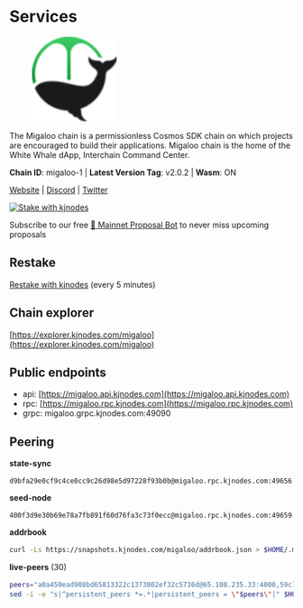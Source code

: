 # Services

<figure><img src="https://raw.githubusercontent.com/kj89/cosmos-images/main/logos/migaloo.png" width="150" alt=""><figcaption></figcaption></figure>

The Migaloo chain is a permissionless Cosmos SDK chain on which  projects are encouraged to build their applications. Migaloo chain  is the home of the White Whale dApp, Interchain Command Center.

**Chain ID**: migaloo-1 | **Latest Version Tag**: v2.0.2 | **Wasm**: ON

[Website](https://whitewhale.money) | [Discord](https://discord.gg/AyvcgD4jy3) | [Twitter](https://twitter.com/WhiteWhaleDefi)

[![Stake with kjnodes](https://i.ibb.co/cr44Q8j/button-stake-with-kjnodes.png)](https://restake.app/migaloo/migaloovaloper1jxtgnfw3tatfh90ju9j76dfrt3yea0zw2vnr8v)

Subscribe to our free [🤖 Mainnet Proposal Bot](https://t.me/kjnodes_proposal_bot) to never miss upcoming proposals

## Restake

[Restake with kjnodes](https://restake.app/migaloo/migaloovaloper1jxtgnfw3tatfh90ju9j76dfrt3yea0zw2vnr8v) (every 5 minutes)
## Chain explorer
[https://explorer.kjnodes.com/migaloo](https://explorer.kjnodes.com/migaloo)

## Public endpoints

* api: [https://migaloo.api.kjnodes.com](https://migaloo.api.kjnodes.com)
* rpc: [https://migaloo.rpc.kjnodes.com](https://migaloo.rpc.kjnodes.com)
* grpc: migaloo.grpc.kjnodes.com:49090

## Peering

**state-sync**

```text
d9bfa29e0cf9c4ce0cc9c26d98e5d97228f93b0b@migaloo.rpc.kjnodes.com:49656
```

**seed-node**

```text
400f3d9e30b69e78a7fb891f60d76fa3c73f0ecc@migaloo.rpc.kjnodes.com:49659
```

**addrbook**
```bash
curl -Ls https://snapshots.kjnodes.com/migaloo/addrbook.json > $HOME/.migalood/config/addrbook.json
```

**live-peers** (30)
```bash
peers="a0a450ead908bd65813322c1373802ef32c5736d@65.108.235.33:4000,59c74642d0ec4d012dd7bd0a7e5af1eadf2061b2@65.109.30.183:26656,aba0c3f98fb5bef1a0d991b8e2b8bba24f9908b6@65.108.111.236:55736,80be85c4980deccaa2fbd710029f0eb660dadf9a@51.81.16.186:26656,462a37ca052c4d058e505959393574045dce9489@116.202.36.240:20756,56a59158450e6f819502812cf28febd65c1ac6be@206.189.26.213:26120,e91f650bb3d5b66762093150718af358c6355cc5@15.235.10.35:36656,175ca82ab5b282549d68d79ff2c3703d26bcacef@141.94.109.71:20757,da843d721574dd06d04b6fa32c9d7d552a376bf4@178.128.238.183:26120,d20e91b12956469860da37a8e538305dad8d23d4@185.119.118.110:4000,ea8ec0c9613b8c096938469c499a6b1e3372085a@5.181.51.80:26656,51ca404bbc73d07fc0d6529388c90f807c5acf0b@65.109.104.72:20756,dfe5f91f824880e19d47475546d9874e0f2cea8c@5.79.74.229:8095,0c38efdc028867765e68f02979958468384ad087@51.89.155.2:23656,8ab347211b90560a0dca64ef0e4eef29012f2f67@65.109.71.119:26656,6c42aacf3939d503bad695d86108d214680e04a8@144.76.175.189:20756,744f2ecd98984eb0e20640ca4b7be69c0be0b81d@45.83.106.141:26656,2e756df28be5e4fa7d332ba732a160202ef86eee@167.235.21.165:26656,8a9e42026a687b2762cefbd74584ccbd6afa0be1@142.132.207.247:36656,2fd235d3f0a1a84abd197dcfdaf04fdabc092db8@168.119.62.80:26656,1285606b577feaed7f045201a67f4a4e38f4726d@65.109.239.8:26656,e39876398a43c0f9b93b5a82d8e38fa57c0373b5@65.109.89.19:20756,fe04ff9a13d8f0b23463e832f75eb5c845bd375e@213.239.214.73:7095,9f0da7688c30a76bd2870288f861018179e421a0@65.108.130.171:26656,3b3428d679faa1bd498b3554ca798de3a0d802c6@162.19.89.8:20756,a834ef7ec0a65ac7c5bf976a9af5adb3a71d7a19@65.108.8.247:20756,cf75b4e7c27d950181964e99bab6c7aaf330a312@85.214.64.99:26956,d9bfa29e0cf9c4ce0cc9c26d98e5d97228f93b0b@65.109.88.38:49656,a46ad42b84690a2af0071f20337182b3bfba75fc@38.146.3.130:20756,aedf3405d57c3efdcc2bdb1d571dc10f05247f08@51.89.40.85:22656"
sed -i -e "s|^persistent_peers *=.*|persistent_peers = \"$peers\"|" $HOME/.migalood/config/config.toml
```
